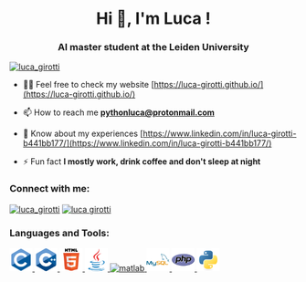 <h1 align="center">Hi 👋, I'm Luca !</h1>
<h3 align="center">AI master student at the Leiden University</h3>

<p align="left"> <a href="https://twitter.com/luca_girotti](https://twitter.com/IOLuke1)" target="blank"><img src="https://img.shields.io/twitter/follow/luca_girotti?logo=twitter&style=for-the-badge" alt="luca_girotti" /></a> </p>

- 👨‍💻 Feel free to check my website [https://luca-girotti.github.io/](https://luca-girotti.github.io/)

- 📫 How to reach me **pythonluca@protonmail.com**

- 📄 Know about my experiences [https://www.linkedin.com/in/luca-girotti-b441bb177/](https://www.linkedin.com/in/luca-girotti-b441bb177/)

- ⚡ Fun fact **I mostly work, drink coffee and don't sleep at night**

<h3 align="left">Connect with me:</h3>
<p align="left">
<a href="https://twitter.com/luca_girotti" target="blank"><img align="center" src="https://raw.githubusercontent.com/rahuldkjain/github-profile-readme-generator/master/src/images/icons/Social/twitter.svg" alt="luca_girotti" height="30" width="40" /></a>
<a href="https://linkedin.com/in/luca girotti" target="blank"><img align="center" src="https://raw.githubusercontent.com/rahuldkjain/github-profile-readme-generator/master/src/images/icons/Social/linked-in-alt.svg" alt="luca girotti" height="30" width="40" /></a>
</p>

<h3 align="left">Languages and Tools:</h3>
<p align="left"> <a href="https://www.cprogramming.com/" target="_blank" rel="noreferrer"> <img src="https://raw.githubusercontent.com/devicons/devicon/master/icons/c/c-original.svg" alt="c" width="40" height="40"/> </a> <a href="https://www.w3schools.com/cpp/" target="_blank" rel="noreferrer"> <img src="https://raw.githubusercontent.com/devicons/devicon/master/icons/cplusplus/cplusplus-original.svg" alt="cplusplus" width="40" height="40"/> </a> <a href="https://www.w3.org/html/" target="_blank" rel="noreferrer"> <img src="https://raw.githubusercontent.com/devicons/devicon/master/icons/html5/html5-original-wordmark.svg" alt="html5" width="40" height="40"/> </a> <a href="https://www.java.com" target="_blank" rel="noreferrer"> <img src="https://raw.githubusercontent.com/devicons/devicon/master/icons/java/java-original.svg" alt="java" width="40" height="40"/> </a> <a href="https://www.mathworks.com/" target="_blank" rel="noreferrer"> <img src="https://upload.wikimedia.org/wikipedia/commons/2/21/Matlab_Logo.png" alt="matlab" width="40" height="40"/> </a> <a href="https://www.mysql.com/" target="_blank" rel="noreferrer"> <img src="https://raw.githubusercontent.com/devicons/devicon/master/icons/mysql/mysql-original-wordmark.svg" alt="mysql" width="40" height="40"/> </a> <a href="https://www.php.net" target="_blank" rel="noreferrer"> <img src="https://raw.githubusercontent.com/devicons/devicon/master/icons/php/php-original.svg" alt="php" width="40" height="40"/> </a> <a href="https://www.python.org" target="_blank" rel="noreferrer"> <img src="https://raw.githubusercontent.com/devicons/devicon/master/icons/python/python-original.svg" alt="python" width="40" height="40"/> </a> </p>



